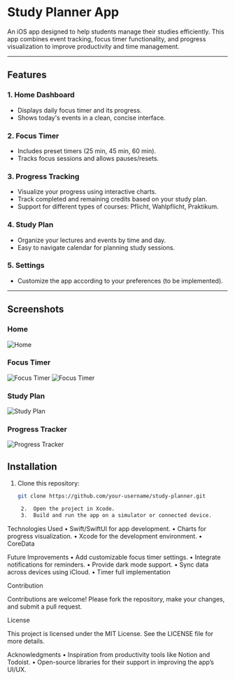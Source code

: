 # Study Planner App

An iOS app designed to help students manage their studies efficiently. This app combines event tracking, focus timer functionality, and progress visualization to improve productivity and time management.

---

## Features

### 1. **Home Dashboard**
   - Displays daily focus timer and its progress.
   - Shows today's events in a clean, concise interface.

### 2. **Focus Timer**
   - Includes preset timers (25 min, 45 min, 60 min).
   - Tracks focus sessions and allows pauses/resets.

### 3. **Progress Tracking**
   - Visualize your progress using interactive charts.
   - Track completed and remaining credits based on your study plan.
   - Support for different types of courses: Pflicht, Wahlpflicht, Praktikum.

### 4. **Study Plan**
   - Organize your lectures and events by time and day.
   - Easy to navigate calendar for planning study sessions.

### 5. **Settings**
   - Customize the app according to your preferences (to be implemented).

---

## Screenshots

### Home
![Home](./Screenshots/screenshot_1.png)

### Focus Timer
![Focus Timer](./Screenshots/screenshot_2.png)
![Focus Timer](./Screenshots/screenshot_3.png)

### Study Plan
![Study Plan](./Screenshots/screenshot_4.png)

### Progress Tracker
![Progress Tracker](./Screenshots/screenshot_5.png)

## Installation

1. Clone this repository:
   ```bash
   git clone https://github.com/your-username/study-planner.git

	2.	Open the project in Xcode.
	3.	Build and run the app on a simulator or connected device.

Technologies Used
	•	Swift/SwiftUI for app development.
	•	Charts for progress visualization.
	•	Xcode for the development environment.
 	•	CoreData

Future Improvements
	•	Add customizable focus timer settings.
	•	Integrate notifications for reminders.
	•	Provide dark mode support.
	•	Sync data across devices using iCloud.
 	•	Timer full implementation 

Contribution

Contributions are welcome! Please fork the repository, make your changes, and submit a pull request.

License

This project is licensed under the MIT License. See the LICENSE file for more details.

Acknowledgments
	•	Inspiration from productivity tools like Notion and Todoist.
	•	Open-source libraries for their support in improving the app’s UI/UX.

